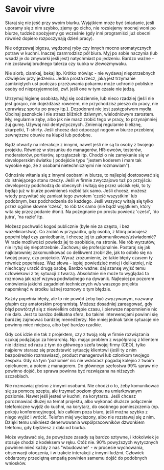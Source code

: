 # Savoir vivre

Staraj się nie jeść przy swoim biurku. Wyjątkiem może być śniadanie, jeśli uporamy się z nim szybko, zjemy go cicho, nie rozsiejemy mocnej woni po biurze, tudzież spożyjemy go wcześnie (gdy inni programiści już obecni również dopiero rozpoczynają dzień pracy).

Nie odgrzewaj bigosu, wędzonej ryby czy innych mocno aromatycznych potraw w kuchni. Inaczej zasmrodzisz pół biura. Myj po sobie naczynia (lub wsadź je do zmywarki jeśli jest) natychmiast po jedzeniu. Bardzo ważne - nie zostawiaj brudnego talerza czy kubka w zlewozmywaku.

Nie siorb, ciamkaj, bekaj itp. Krótko mówiąc - nie wydawaj niepotrzebnych dźwięków przy jedzeniu. Jedna prosta rzecz, jaką jest trzymanie zamkniętych ust podczas przeżuwania pokarmu może uchronić pobliskie osoby od nieprzyjemności, zwł. jeśli one w tym czasie nie jedzą.

Utrzymuj higienę osobistą. Myj się codziennie, lub nieco rzadziej (jeśli nie jest gorąco, nie dojeżdżasz rowerem, nie przychodzisz pieszo do pracy, nie uprawiasz sportu po pracy itp.). Dezodorant nie jest zastępstwem mydła. Obcinaj paznokcie i nie strasz bliźnich dziwnym, wielodniowym zarostem. Myj regularnie zęby, albo jak nie masz zrobić tego w pracy, to przynajmniej żuj gumę. Używaj nici dentystycznych. Zmieniaj regularnie bieliznę, skarpetki, T-shirty. Jeśli chcesz dać odpocząć nogom w biurze przebieraj zewnętrzne obuwie na klapki lub podobne.

Bądź otwarty na interakcje z innymi, nawet jeśli nie są to osoby z twojego projektu. Również w stosunku do managerów, HR-owców, testerów, moderatorów, portierów, sprzątaczek itp. Chodzi o nie zamykanie się w developerskim światku ( podejście typu "jestem koderem i mam tak wysokie ego, że z osobami nietechnicznymi nie rozmawiam").

Odnośnie witania się z innymi osobami w biurze, to najlepiej dostosować się do istniejącego stanu rzeczy. Jeśli w firmie zwyczajowo tuż po przyjściu developerzy podchodzą do obecnych i witają się przez uścisk ręki, to ty będąc już w biurze powinieneś rozbić tak samo. Jeśli chcesz, możesz wtedy przywitać się zamiast tego zwrotem 'cześć wszystkim' lub podobnym, bez podchodzenia do każdego. Jeśli wszyscy witają się tylko przez ogólne słowne 'cześć', to rób tak samo (nie bądź wyjątkiem, który wita się przez podanie dłoni). Na pożegnanie po prostu powiedz 'cześć', 'do jutra', 'na razie' itp.

Możesz pochwalić kogoś publicznie (byle nie za często, i bez wazeliniarstwa). Co zrobić w przypadku, gdy osoba, z którą pracujesz popełni błąd czy zaniedbanie, i chcesz jej to zakomunikować/uświadomić? W razie możliwości powiedz jej to osobiście, na stronie. Nie rób wyrzutów, nie irytuj się niepotrzebnie. Zachowuj się profesjonalnie. Postaraj się jak najklarowniej zakomunikować co delikwent zrobił źle, jak to odbiło się na twojej pracy, czy projekcie. Wyraź zrozumienie, że takie błędy czasem ty również popełniasz. Waż słowa - lepiej powiedzieć mniej i delikatniej, niż niechcący urazić drugą osobę. Bardzo ważne: daj szansę wyjść temu człowiekowi z tej sytuacji z twarzą. Absolutnie nie może to wyglądać ta rozmowa jak szef wzywa podwładnego na dywanik. Najlepiej po pozorem omówienia jakichś zagadnień technicznych w/s waszego projektu napomknąć w środku luźnej rozmowy o tym błędzie.

Każdy popełnia błędy, ale to nie powód żeby być zwyzywanym, nazwany głupim czy amatorskim programistą. Możesz dosadniej zareagować, gdy błąd powtórzył się z niewielkim odstępie czasu, i pierwsze napomnienie nic nie dało. Jest to bardzo delikatna sfera, bo takimi interwencjami powinni się bardziej zajmować bardziej menedżerzy. Nie mniej jednak takie sytuacje nie powinny mieć miejsca, albo być bardzo rzadkie.

Gdy coś idzie nie tak z projektem, czy z twoją rolą w firmie rozwiązania szukaj podążając za hierarchią. Np. mając problem z współpracą z klientem nie idziesz od razu z tym do głównego szefa twojej firmy (CEO), tylko najpierw starasz się przedstawić sytuację klientowi (jeśli ty z nim bezpośrednio rozmawiasz), product managerowi lub członkom twojego zespołu. Gdy na tym 'poziomie' nic nie wskórasz pogadaj kolejno z twoim opiekunem, a potem z managerem. Do głównego szefostwa 99% spraw nie powinno dojść, bo sprawa powinna być rozwiązana na niższych szczeblach.

Nie rozmawiaj głośno z innymi osobami. Nie chodzi o to, żeby komunikować się za pomocą szeptu, ale trzymać poziom głosu na umiarkowanym poziomie. Nawet jeśli jesteś w kuchni, na korytarzu. Jeśli chcesz porozmawiać dłużej na temat projektu, albo wykonać dłuższe połączenie telefoniczne wyjdź do kuchni, na korytarz, do osobnego pomieszczenia (np. pokoju konferencyjnego), lub całkiem poza biuro, jeśli można szybko z niego wyjść i wrócić. Telefon miej wyciszony, albo nie rozstawaj się z nim. Dzięki temu unikniesz denerwowania współpracowników dzwonkiem telefonu, gdy będziesz z dala od biurka.

Może wydawać się, że powyższe zasady są bardzo sztywne, i ktokolwiek je stosuje chodzi z kodeksem w ręku. Otóż nie. 90% powyższych wytycznych powinien mieć każdy z nas "wbudowane" - w procesie wychowania, obserwacji otoczenia, i w trakcie interakcji z innymi ludźmi. Człowiek obdarzony przeciętną empatią powinien samemu dojść do podobnych wniosków.
